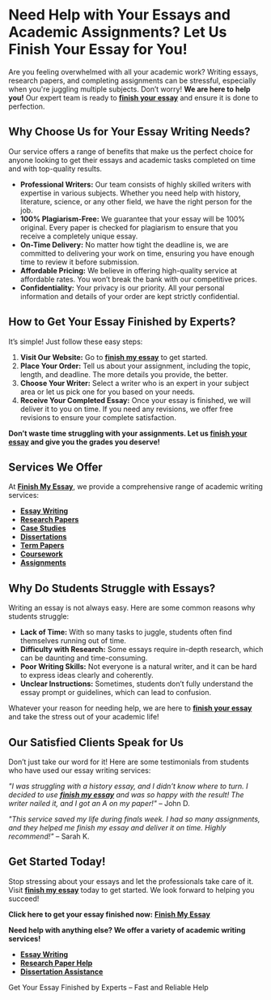 <h1>Need Help with Your Essays and Academic Assignments? Let Us Finish Your Essay for You!</h1>

<p>Are you feeling overwhelmed with all your academic work? Writing essays, research papers, and completing assignments can be stressful, especially when you're juggling multiple subjects. Don’t worry! <strong>We are here to help you!</strong> Our expert team is ready to <a href="https://tinyurl.com/topessay?keyword=finish+my+essay"><strong>finish your essay</strong></a> and ensure it is done to perfection.</p>

<h2>Why Choose Us for Your Essay Writing Needs?</h2>
<p>Our service offers a range of benefits that make us the perfect choice for anyone looking to get their essays and academic tasks completed on time and with top-quality results.</p>

<ul>
  <li><strong>Professional Writers:</strong> Our team consists of highly skilled writers with expertise in various subjects. Whether you need help with history, literature, science, or any other field, we have the right person for the job.</li>
  <li><strong>100% Plagiarism-Free:</strong> We guarantee that your essay will be 100% original. Every paper is checked for plagiarism to ensure that you receive a completely unique essay.</li>
  <li><strong>On-Time Delivery:</strong> No matter how tight the deadline is, we are committed to delivering your work on time, ensuring you have enough time to review it before submission.</li>
  <li><strong>Affordable Pricing:</strong> We believe in offering high-quality service at affordable rates. You won’t break the bank with our competitive prices.</li>
  <li><strong>Confidentiality:</strong> Your privacy is our priority. All your personal information and details of your order are kept strictly confidential.</li>
</ul>

<h2>How to Get Your Essay Finished by Experts?</h2>
<p>It’s simple! Just follow these easy steps:</p>

<ol>
  <li><strong>Visit Our Website:</strong> Go to <a href="https://tinyurl.com/topessay?keyword=finish+my+essay"><strong>finish my essay</strong></a> to get started.</li>
  <li><strong>Place Your Order:</strong> Tell us about your assignment, including the topic, length, and deadline. The more details you provide, the better.</li>
  <li><strong>Choose Your Writer:</strong> Select a writer who is an expert in your subject area or let us pick one for you based on your needs.</li>
  <li><strong>Receive Your Completed Essay:</strong> Once your essay is finished, we will deliver it to you on time. If you need any revisions, we offer free revisions to ensure your complete satisfaction.</li>
</ol>

<p><strong>Don’t waste time struggling with your assignments. Let us <a href="https://tinyurl.com/topessay?keyword=finish+my+essay"><strong>finish your essay</strong></a> and give you the grades you deserve!</strong></p>

<h2>Services We Offer</h2>
<p>At <a href="https://tinyurl.com/topessay?keyword=finish+my+essay"><strong>Finish My Essay</strong></a>, we provide a comprehensive range of academic writing services:</p>

<ul>
  <li><a href="https://tinyurl.com/topessay?keyword=finish+my+essay"><strong>Essay Writing</strong></a></li>
  <li><a href="https://tinyurl.com/topessay?keyword=finish+my+essay"><strong>Research Papers</strong></a></li>
  <li><a href="https://tinyurl.com/topessay?keyword=finish+my+essay"><strong>Case Studies</strong></a></li>
  <li><a href="https://tinyurl.com/topessay?keyword=finish+my+essay"><strong>Dissertations</strong></a></li>
  <li><a href="https://tinyurl.com/topessay?keyword=finish+my+essay"><strong>Term Papers</strong></a></li>
  <li><a href="https://tinyurl.com/topessay?keyword=finish+my+essay"><strong>Coursework</strong></a></li>
  <li><a href="https://tinyurl.com/topessay?keyword=finish+my+essay"><strong>Assignments</strong></a></li>
</ul>

<h2>Why Do Students Struggle with Essays?</h2>
<p>Writing an essay is not always easy. Here are some common reasons why students struggle:</p>

<ul>
  <li><strong>Lack of Time:</strong> With so many tasks to juggle, students often find themselves running out of time.</li>
  <li><strong>Difficulty with Research:</strong> Some essays require in-depth research, which can be daunting and time-consuming.</li>
  <li><strong>Poor Writing Skills:</strong> Not everyone is a natural writer, and it can be hard to express ideas clearly and coherently.</li>
  <li><strong>Unclear Instructions:</strong> Sometimes, students don’t fully understand the essay prompt or guidelines, which can lead to confusion.</li>
</ul>

<p>Whatever your reason for needing help, we are here to <a href="https://tinyurl.com/topessay?keyword=finish+my+essay"><strong>finish your essay</strong></a> and take the stress out of your academic life!</p>

<h2>Our Satisfied Clients Speak for Us</h2>
<p>Don’t just take our word for it! Here are some testimonials from students who have used our essay writing services:</p>

<p><em>"I was struggling with a history essay, and I didn’t know where to turn. I decided to use <a href="https://tinyurl.com/topessay?keyword=finish+my+essay"><strong>finish my essay</strong></a> and was so happy with the result! The writer nailed it, and I got an A on my paper!"</em> – John D.</p>
<p><em>"This service saved my life during finals week. I had so many assignments, and they helped me finish my essay and deliver it on time. Highly recommend!"</em> – Sarah K.</p>

<h2>Get Started Today!</h2>
<p>Stop stressing about your essays and let the professionals take care of it. Visit <a href="https://tinyurl.com/topessay?keyword=finish+my+essay"><strong>finish my essay</strong></a> today to get started. We look forward to helping you succeed!</p>

<p><strong>Click here to get your essay finished now:</strong> <a href="https://tinyurl.com/topessay?keyword=finish+my+essay"><strong>Finish My Essay</strong></a></p>

<p><strong>Need help with anything else? We offer a variety of academic writing services!</strong></p>
<ul>
  <li><a href="https://tinyurl.com/topessay?keyword=finish+my+essay"><strong>Essay Writing</strong></a></li>
  <li><a href="https://tinyurl.com/topessay?keyword=finish+my+essay"><strong>Research Paper Help</strong></a></li>
  <li><a href="https://tinyurl.com/topessay?keyword=finish+my+essay"><strong>Dissertation Assistance</strong></a></li>
</ul>
Get Your Essay Finished by Experts – Fast and Reliable Help
